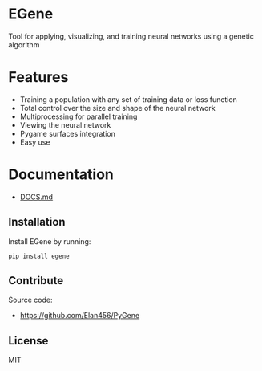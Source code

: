 # EGene

Tool for applying, visualizing, and training neural networks using 
a genetic algorithm

# Features


+ Training a population with any set of training data or loss function
+ Total control over the size and shape of the neural network
+ Multiprocessing for parallel training
+ Viewing the neural network
+ Pygame surfaces integration
+ Easy use

# Documentation
+ [DOCS.md](https://github.com/Elan456/EGene/blob/e59734f9f85decdf2c03e574b3802412fb660493/DOCS.md)

Installation
------------

Install EGene by running:

    pip install egene

Contribute
----------
Source code:
- https://github.com/Elan456/PyGene


License
-------
MIT
